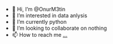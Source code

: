 - 👋 Hi, I’m @OnurM3tin
- 👀 I’m interested in data anlysis
- 🌱 I’m currently python
- 💞️ I’m looking to collaborate on nothing
- 📫 How to reach me [...](https://www.linkedin.com/in/onur-metin-3751a6168/)

<!---
OnurM3tin/OnurM3tin is a ✨ special ✨ repository because its `README.md` (this file) appears on your GitHub profile.
You can click the Preview link to take a look at your changes.
--->
